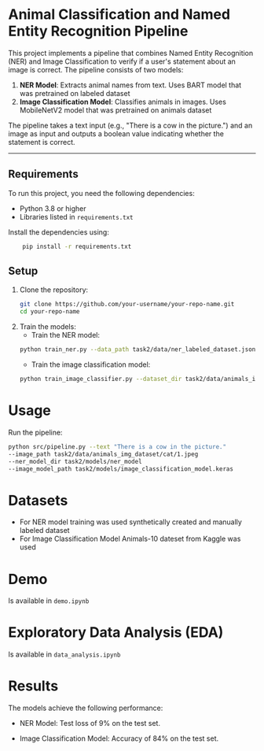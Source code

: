 # Animal Classification and Named Entity Recognition Pipeline

This project implements a pipeline that combines Named Entity Recognition (NER) and Image Classification to verify if a user's statement about an image is correct. The pipeline consists of two models:

1. **NER Model**: Extracts animal names from text. Uses BART model that was pretrained on labeled dataset
2. **Image Classification Model**: Classifies animals in images. Uses MobileNetV2 model that was pretrained on animals dataset 

The pipeline takes a text input (e.g., "There is a cow in the picture.") and an image as input and outputs a boolean value indicating whether the statement is correct.

 
---

## Requirements

To run this project, you need the following dependencies:
- Python 3.8 or higher
- Libraries listed in `requirements.txt`

Install the dependencies using:
```bash
    pip install -r requirements.txt
```

## Setup

1. Clone the repository:
   ```bash
   git clone https://github.com/your-username/your-repo-name.git
   cd your-repo-name
    ```
2. Train the models:
   -  Train the NER model:
    ```bash
    python train_ner.py --data_path task2/data/ner_labeled_dataset.jsonl
    ```
   -  Train the image classification model:
    ```bash
    python train_image_classifier.py --dataset_dir task2/data/animals_img_dataset/
    ```
  
# Usage 
Run the pipeline:
```bash
python src/pipeline.py --text "There is a cow in the picture." 
--image_path task2/data/animals_img_dataset/cat/1.jpeg 
--ner_model_dir task2/models/ner_model 
--image_model_path task2/models/image_classification_model.keras
```

# Datasets
- For NER model training was used synthetically created and manually labeled dataset
- For Image Classification Model Animals-10 dateset from Kaggle was used 

# Demo
Is available in `demo.ipynb`

# Exploratory Data Analysis (EDA)
Is available in `data_analysis.ipynb`

# Results
The models achieve the following performance:

- NER Model: Test loss of 9% on the test set.

- Image Classification Model: Accuracy of 84% on the test set.



